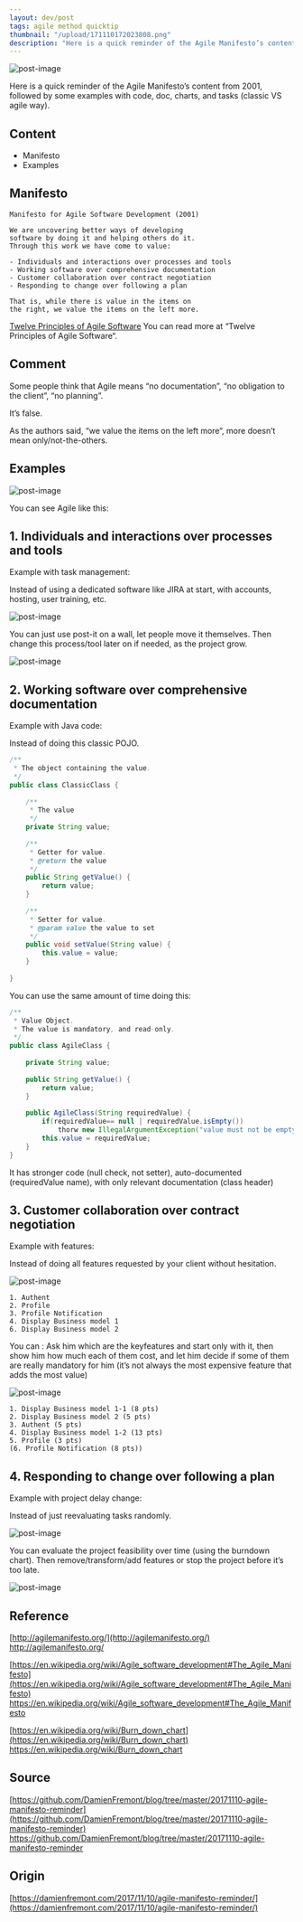 ```yaml
---
layout: dev/post
tags: agile method quicktip
thumbnail: "/upload/171110172023808.png"
description: "Here is a quick reminder of the Agile Manifesto’s content from 2001, followed by some examples..."
---
```

 
![post-image](/upload/171110172023808.png)
 
Here is a quick reminder of the Agile Manifesto’s content from 2001, followed by some examples with code, doc, charts, and tasks (classic VS agile way).
 

 
## Content
 
* Manifesto
* Examples
 
## Manifesto
 
```
Manifesto for Agile Software Development (2001)

We are uncovering better ways of developing
software by doing it and helping others do it.
Through this work we have come to value:

- Individuals and interactions over processes and tools
- Working software over comprehensive documentation
- Customer collaboration over contract negotiation
- Responding to change over following a plan

That is, while there is value in the items on
the right, we value the items on the left more.
```
[Twelve Principles of Agile Software](http://agilemanifesto.org/principles.html)
You can read more at “Twelve Principles of Agile Software“.
 
## Comment
 
Some people think that Agile means “no documentation”, “no obligation to the client”, “no planning”.
 
It’s false.
 
As the authors said, “we value the items on the left more“, more doesn’t mean only/not-the-others.
 
## Examples
 
![post-image](/upload/171110172023808.png)
 
You can see Agile like this:
 
## 1. Individuals and interactions over processes and tools
 
Example with task management:
 
Instead of using a dedicated software like JIRA at start, with accounts, hosting, user training, etc.
 
![post-image](/upload/171110172023901.png)
 

 
You can just use post-it on a wall, let people move it themselves. Then change this process/tool later on if needed, as the project grow.
 
![post-image](/upload/171110172024009.png)
 

 
## 2. Working software over comprehensive documentation
 
Example with Java code:
 
Instead of doing this classic POJO.
 
```java
/**
 * The object containing the value.
 */
public class ClassicClass {
 
    /**
     * The value
     */
    private String value;
 
    /**
     * Getter for value.
     * @return the value
     */
    public String getValue() {
        return value;
    }
 
    /**
     * Setter for value.
     * @param value the value to set
     */
    public void setValue(String value) {
        this.value = value;
    }
 
}
```
 
You can use the same amount of time doing this:
 
```java
/**
 * Value Object.
 * The value is mandatory, and read-only.
 */
public class AgileClass {
 
    private String value;
 
    public String getValue() {
        return value;
    }
 
    public AgileClass(String requiredValue) {
        if(requiredValue== null | requiredValue.isEmpty())
            thorw new IllegalArgumentException("value must not be empty!");
        this.value = requiredValue;
    }
}
```
 
It has stronger code (null check, not setter), auto-documented (requiredValue name), with only relevant documentation (class header)
 
## 3. Customer collaboration over contract negotiation
 
Example with features:
 
Instead of doing all features requested by your client without hesitation.
 
![post-image](/upload/171110172024487.png)
 

 
```
1. Authent
2. Profile
3. Profile Notification
4. Display Business model 1
6. Display Business model 2
```
You can : Ask him which are the keyfeatures and start only with it, then show him how much each of them cost, and let him decide if some of them are really mandatory for him (it’s not always the most expensive feature that adds the most value)
 
![post-image](/upload/171110172024561.png)
 

 
```
1. Display Business model 1-1 (8 pts)
2. Display Business model 2 (5 pts)
3. Authent (5 pts)
4. Display Business model 1-2 (13 pts)
5. Profile (3 pts)
(6. Profile Notification (8 pts))
```
## 4. Responding to change over following a plan
 
Example with project delay change:
 
Instead of just reevaluating tasks randomly.
 
![post-image](/upload/171110172024648.png)
 

 
You can evaluate the project feasibility over time (using the burndown chart). Then remove/transform/add features or stop the project before it’s too late.
 
![post-image](/upload/171110172024696.png)
 

 
## Reference
 
[http://agilemanifesto.org/](http://agilemanifesto.org/)
http://agilemanifesto.org/
 
[https://en.wikipedia.org/wiki/Agile_software_development#The_Agile_Manifesto](https://en.wikipedia.org/wiki/Agile_software_development#The_Agile_Manifesto)
https://en.wikipedia.org/wiki/Agile_software_development#The_Agile_Manifesto
 
[https://en.wikipedia.org/wiki/Burn_down_chart](https://en.wikipedia.org/wiki/Burn_down_chart)
https://en.wikipedia.org/wiki/Burn_down_chart
 
## Source
 
[https://github.com/DamienFremont/blog/tree/master/20171110-agile-manifesto-reminder](https://github.com/DamienFremont/blog/tree/master/20171110-agile-manifesto-reminder)
https://github.com/DamienFremont/blog/tree/master/20171110-agile-manifesto-reminder
 
 
## Origin
[https://damienfremont.com/2017/11/10/agile-manifesto-reminder/](https://damienfremont.com/2017/11/10/agile-manifesto-reminder/)
 
